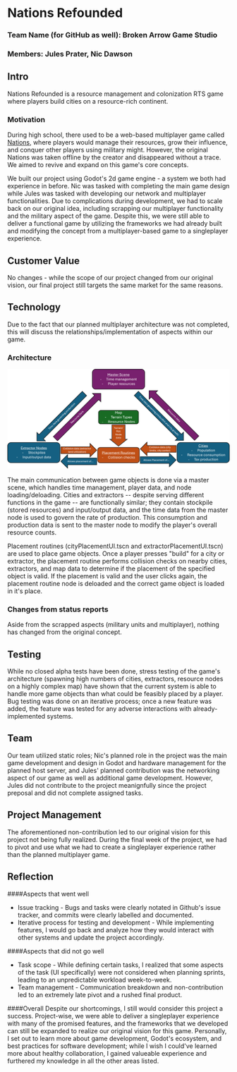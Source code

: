 # Nations Refounded
### Team Name (for GitHub as well): Broken Arrow Game Studio 
### Members: Jules Prater, Nic Dawson

## Intro
Nations Refounded is a resource management and colonization RTS game where players build cities on a resource-rich continent.

### Motivation
During high school, there used to be a web-based multiplayer game called [Nations](https://nationsgame.fandom.com/wiki/NationsGame), where players would manage their resources, grow their influence, and conquer other players using military might. However, the original Nations was taken offline by the creator and disappeared without a trace. We aimed to revive and expand on this game's core concepts.

We built our project using Godot's 2d game engine - a system we both had experience in before. Nic was tasked with completing the main game design while Jules was tasked with developing our network and multiplayer functionalities. Due to complications during development, we had to scale back on our original idea, including scrapping our multiplayer functionality and the military aspect of the game. Despite this, we were still able to deliver a functional game by utilizing the frameworks we had already built and modifying the concept from a multiplayer-based game to a singleplayer experience.

## Customer Value
No changes - while the scope of our project changed from our original vision, our final project still targets the same market for the same reasons.

## Technology
Due to the fact that our planned multiplayer architecture was not completed, this will discuss the relationships/implementation of aspects within our game.

### Architecture
![Game Design Flow Diagram](gameDesignDiagram.png)

The main communication between game objects is done via a master scene, which handles time management, player data, and node loading/deloading. Cities and extractors -- despite serving different functions in the game -- are functionally similar; they contain stockpile (stored resources) and input/output data, and the time data from the master node is used to govern the rate of production. This consumption and production data is sent to the master node to modify the player's overall resource counts.

Placement routines (cityPlacementUI.tscn and extractorPlacementUI.tscn) are used to place game objects. Once a player presses "build" for a city or extractor, the placement routine performs collision checks on nearby cities, extractors, and map data to determine if the placement of the specified object is valid. If the placement is valid and the user clicks again, the placement routine node is deloaded and the correct game object is loaded in it's place.

### Changes from status reports
Aside from the scrapped aspects (military units and multiplayer), nothing has changed from the original concept.

## Testing
While no closed alpha tests have been done, stress testing of the game's architecture (spawning high numbers of cities, extractors, resource nodes on a highly complex map) have shown that the current system is able to handle more game objects than what could be feasibly placed by a player. Bug testing was done on an iterative process; once a new feature was added, the feature was tested for any adverse interactions with already-implemented systems. 

## Team
Our team utilized static roles; Nic's planned role in the project was the main game development and design in Godot and hardware management for the planned host server, and Jules' planned contribution was the networking aspect of our game as well as additional game development. However, Jules did not contribute to the project meanignfully since the project preposal and did not complete assigned tasks. 

## Project Management
The aforementioned non-contribution led to our original vision for this project not being fully realized. During the final week of the project, we had to pivot and use what we had to create a singleplayer experience rather than the planned multiplayer game. 

## Reflection
####Aspects that went well
- Issue tracking - Bugs and tasks were clearly notated in Github's issue tracker, and commits were clearly labelled and documented.
- Iterative process for testing and development - While implementing features, I would go back and analyze how they would interact with other systems and update the project accordingly.

####Aspects that did not go well
- Task scope - While defining certain tasks, I realized that some aspects of the task (UI specifically) were not considered when planning sprints, leading to an unpredictable workload week-to-week.
- Team management - Communication breakdown and non-contribution led to an extremely late pivot and a rushed final product.

####Overall
Despite our shortcomings, I still would consider this project a success. Project-wise, we were able to deliver a singleplayer experience with many of the promised features, and the frameworks that we developed can still be expanded to realize our original vision for this game. Personally, I set out to learn more about game development, Godot's ecosystem, and best practices for software development; while I wish I could've learned more about healthy collaboration, I gained valueable experience and furthered my knowledge in all the other areas listed.
